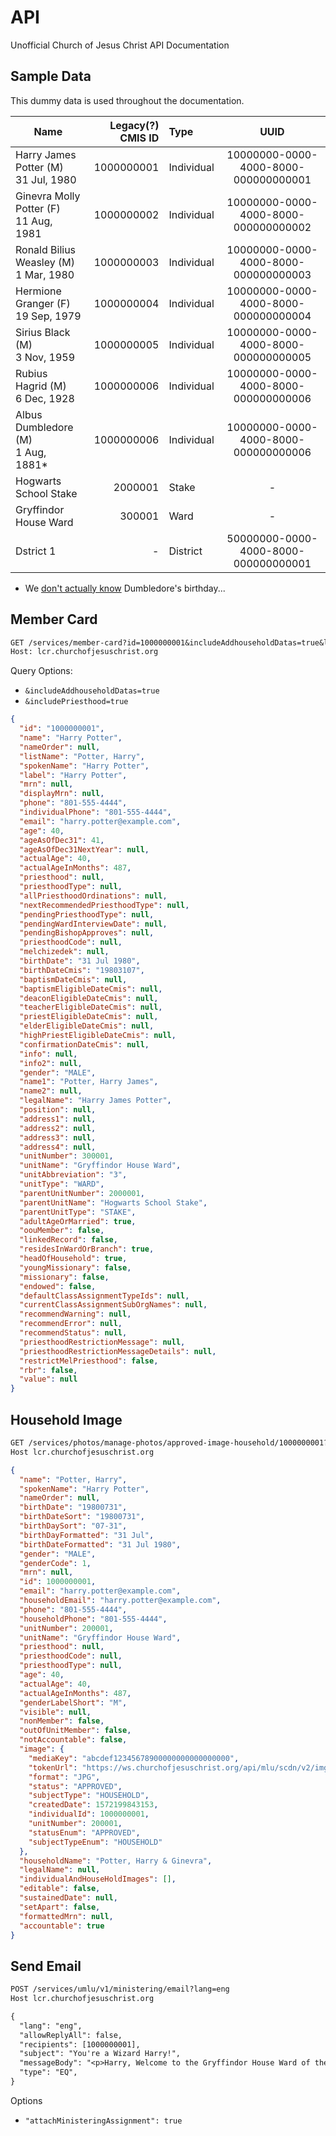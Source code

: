 # API

Unofficial Church of Jesus Christ API Documentation

## Sample Data

This dummy data is used throughout the documentation.

| Name                                     | Legacy(?) CMIS ID | Type       | UUID                                 |
| ---------------------------------------- | ----------------: | :--------- | :----------------------------------: |
| Harry James Potter (M)<br>31 Jul, 1980   |        1000000001 | Individual | 10000000-0000-4000-8000-000000000001 |
| Ginevra Molly Potter (F)<br>11 Aug, 1981 |        1000000002 | Individual | 10000000-0000-4000-8000-000000000002 |
| Ronald Bilius Weasley (M)<br>1 Mar, 1980 |        1000000003 | Individual | 10000000-0000-4000-8000-000000000003 |
| Hermione Granger (F)<br>19 Sep, 1979     |        1000000004 | Individual | 10000000-0000-4000-8000-000000000004 |
| Sirius Black (M)<br>3 Nov, 1959          |        1000000005 | Individual | 10000000-0000-4000-8000-000000000005 |
| Rubius Hagrid (M)<br>6 Dec, 1928         |        1000000006 | Individual | 10000000-0000-4000-8000-000000000006 |
| Albus Dumbledore (M)<br>1 Aug, 1881*     |        1000000006 | Individual | 10000000-0000-4000-8000-000000000006 |
| Hogwarts School Stake                    |           2000001 | Stake      |                   -                  |
| Gryffindor House Ward                    |            300001 | Ward       |                   -                  |
| Dstrict 1                                |            -      | District   | 50000000-0000-4000-8000-000000000001 |

* We [don't actually know](https://www.reddit.com/r/harrypotter/comments/81o3ze/albus_dumbledores_birthday/) Dumbledore's birthday...

## Member Card

```txt
GET /services/member-card?id=1000000001&includeAddhouseholdDatas=true&lang=eng&type=INDIVIDUAL
Host: lcr.churchofjesuschrist.org
```

Query Options:

- `&includeAddhouseholdDatas=true`
- `&includePriesthood=true`

```json
{
  "id": "1000000001",
  "name": "Harry Potter",
  "nameOrder": null,
  "listName": "Potter, Harry",
  "spokenName": "Harry Potter",
  "label": "Harry Potter",
  "mrn": null,
  "displayMrn": null,
  "phone": "801-555-4444",
  "individualPhone": "801-555-4444",
  "email": "harry.potter@example.com",
  "age": 40,
  "ageAsOfDec31": 41,
  "ageAsOfDec31NextYear": null,
  "actualAge": 40,
  "actualAgeInMonths": 487,
  "priesthood": null,
  "priesthoodType": null,
  "allPriesthoodOrdinations": null,
  "nextRecommendedPriesthoodType": null,
  "pendingPriesthoodType": null,
  "pendingWardInterviewDate": null,
  "pendingBishopApproves": null,
  "priesthoodCode": null,
  "melchizedek": null,
  "birthDate": "31 Jul 1980",
  "birthDateCmis": "19803107",
  "baptismDateCmis": null,
  "baptismEligibleDateCmis": null,
  "deaconEligibleDateCmis": null,
  "teacherEligibleDateCmis": null,
  "priestEligibleDateCmis": null,
  "elderEligibleDateCmis": null,
  "highPriestEligibleDateCmis": null,
  "confirmationDateCmis": null,
  "info": null,
  "info2": null,
  "gender": "MALE",
  "name1": "Potter, Harry James",
  "name2": null,
  "legalName": "Harry James Potter",
  "position": null,
  "address1": null,
  "address2": null,
  "address3": null,
  "address4": null,
  "unitNumber": 300001,
  "unitName": "Gryffindor House Ward",
  "unitAbbreviation": "3",
  "unitType": "WARD",
  "parentUnitNumber": 2000001,
  "parentUnitName": "Hogwarts School Stake",
  "parentUnitType": "STAKE",
  "adultAgeOrMarried": true,
  "oouMember": false,
  "linkedRecord": false,
  "residesInWardOrBranch": true,
  "headOfHousehold": true,
  "youngMissionary": false,
  "missionary": false,
  "endowed": false,
  "defaultClassAssignmentTypeIds": null,
  "currentClassAssignmentSubOrgNames": null,
  "recommendWarning": null,
  "recommendError": null,
  "recommendStatus": null,
  "priesthoodRestrictionMessage": null,
  "priesthoodRestrictionMessageDetails": null,
  "restrictMelPriesthood": false,
  "rbr": false,
  "value": null
}
```

## Household Image

```txt
GET /services/photos/manage-photos/approved-image-household/1000000001?lang=eng&addable=false
Host lcr.churchofjesuschrist.org
```

```json
{
  "name": "Potter, Harry",
  "spokenName": "Harry Potter",
  "nameOrder": null,
  "birthDate": "19800731",
  "birthDateSort": "19800731",
  "birthDaySort": "07-31",
  "birthDayFormatted": "31 Jul",
  "birthDateFormatted": "31 Jul 1980",
  "gender": "MALE",
  "genderCode": 1,
  "mrn": null,
  "id": 1000000001,
  "email": "harry.potter@example.com",
  "householdEmail": "harry.potter@example.com",
  "phone": "801-555-4444",
  "householdPhone": "801-555-4444",
  "unitNumber": 200001,
  "unitName": "Gryffindor House Ward",
  "priesthood": null,
  "priesthoodCode": null,
  "priesthoodType": null,
  "age": 40,
  "actualAge": 40,
  "actualAgeInMonths": 487,
  "genderLabelShort": "M",
  "visible": null,
  "nonMember": false,
  "outOfUnitMember": false,
  "notAccountable": false,
  "image": {
    "mediaKey": "abcdef12345678900000000000000000",
    "tokenUrl": "https://ws.churchofjesuschrist.org/api/mlu/scdn/v2/img/12345678-abcd-4ef0-1234-56789abcdef0",
    "format": "JPG",
    "status": "APPROVED",
    "subjectType": "HOUSEHOLD",
    "createdDate": 1572199843153,
    "individualId": 1000000001,
    "unitNumber": 200001,
    "statusEnum": "APPROVED",
    "subjectTypeEnum": "HOUSEHOLD"
  },
  "householdName": "Potter, Harry & Ginevra",
  "legalName": null,
  "individualAndHouseHoldImages": [],
  "editable": false,
  "sustainedDate": null,
  "setApart": false,
  "formattedMrn": null,
  "accountable": true
}
```

## Send Email

```txt
POST /services/umlu/v1/ministering/email?lang=eng
Host lcr.churchofjesuschrist.org

{
  "lang": "eng",
  "allowReplyAll": false,
  "recipients": [1000000001],
  "subject": "You're a Wizard Harry!",
  "messageBody": "<p>Harry, Welcome to the Gryffindor House Ward of the Hogwarts School Stake.</p>",
  "type": "EQ",
}
```

Options

-   `"attachMinisteringAssignment": true`
